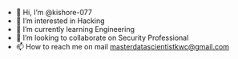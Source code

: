 - 👋 Hi, I’m @kishore-077
- 👀 I’m interested in Hacking
- 🌱 I’m currently learning Engineering
- 💞️ I’m looking to collaborate on Security Professional
- 📫 How to reach me on mail masterdatascientistkwc@gmail.com

<!---
kishore-077/kishore-077 is a ✨ special ✨ repository because its `README.md` (this file) appears on your GitHub profile.
You can click the Preview link to take a look at your changes.
--->
